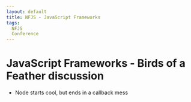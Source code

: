 ```yaml
---
layout: default
title: NFJS - JavaScript Frameworks
tags:
  NFJS
  Conference
---
```


# JavaScript Frameworks - Birds of a Feather discussion

* Node starts cool, but ends in a callback mess